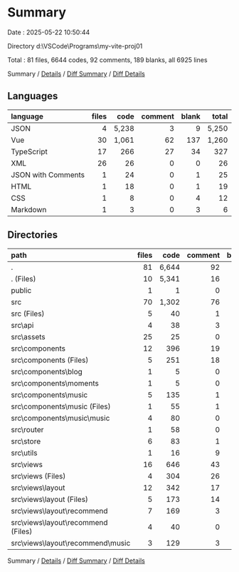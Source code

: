 # Summary

Date : 2025-05-22 10:50:44

Directory d:\\VSCode\\Programs\\my-vite-proj01

Total : 81 files, 6644 codes, 92 comments, 189 blanks, all 6925 lines

Summary / [Details](details.md) / [Diff Summary](diff.md) / [Diff Details](diff-details.md)

## Languages

| language           | files |  code | comment | blank | total |
| :----------------- | ----: | ----: | ------: | ----: | ----: |
| JSON               |     4 | 5,238 |       3 |     9 | 5,250 |
| Vue                |    30 | 1,061 |      62 |   137 | 1,260 |
| TypeScript         |    17 |   266 |      27 |    34 |   327 |
| XML                |    26 |    26 |       0 |     0 |    26 |
| JSON with Comments |     1 |    24 |       0 |     1 |    25 |
| HTML               |     1 |    18 |       0 |     1 |    19 |
| CSS                |     1 |     8 |       0 |     4 |    12 |
| Markdown           |     1 |     3 |       0 |     3 |     6 |

## Directories

| path                                  | files |  code | comment | blank | total |
| :------------------------------------ | ----: | ----: | ------: | ----: | ----: |
| .                                     |    81 | 6,644 |      92 |   189 | 6,925 |
| . (Files)                             |    10 | 5,341 |      16 |    19 | 5,376 |
| public                                |     1 |     1 |       0 |     0 |     1 |
| src                                   |    70 | 1,302 |      76 |   170 | 1,548 |
| src (Files)                           |     5 |    40 |       1 |    15 |    56 |
| src\\api                              |     4 |    38 |       3 |     7 |    48 |
| src\\assets                           |    25 |    25 |       0 |     0 |    25 |
| src\\components                       |    12 |   396 |      19 |    48 |   463 |
| src\\components (Files)               |     5 |   251 |      18 |    33 |   302 |
| src\\components\\blog                 |     1 |     5 |       0 |     1 |     6 |
| src\\components\\moments              |     1 |     5 |       0 |     1 |     6 |
| src\\components\\music                |     5 |   135 |       1 |    13 |   149 |
| src\\components\\music (Files)        |     1 |    55 |       1 |     3 |    59 |
| src\\components\\music\\music         |     4 |    80 |       0 |    10 |    90 |
| src\\router                           |     1 |    58 |       0 |     5 |    63 |
| src\\store                            |     6 |    83 |       1 |    10 |    94 |
| src\\utils                            |     1 |    16 |       9 |     4 |    29 |
| src\\views                            |    16 |   646 |      43 |    81 |   770 |
| src\\views (Files)                    |     4 |   304 |      26 |    28 |   358 |
| src\\views\\layout                    |    12 |   342 |      17 |    53 |   412 |
| src\\views\\layout (Files)            |     5 |   173 |      14 |    21 |   208 |
| src\\views\\layout\\recommend         |     7 |   169 |       3 |    32 |   204 |
| src\\views\\layout\\recommend (Files) |     4 |    40 |       0 |    13 |    53 |
| src\\views\\layout\\recommend\\music  |     3 |   129 |       3 |    19 |   151 |

Summary / [Details](details.md) / [Diff Summary](diff.md) / [Diff Details](diff-details.md)

